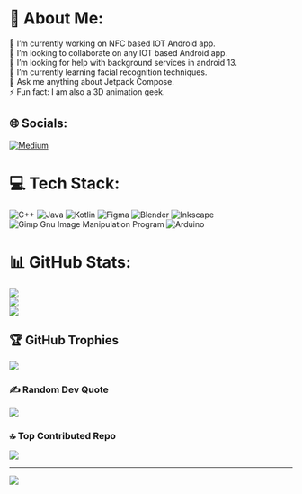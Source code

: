 # 💫 About Me:
🔭 I’m currently working on NFC based IOT Android app.<br>👯 I’m looking to collaborate on any IOT based Android app.<br>🤝 I’m looking for help with background services in android 13.<br>🌱 I’m currently learning facial recognition techniques.<br>💬 Ask me anything about Jetpack Compose.<br>⚡ Fun fact: I am also a 3D animation geek.


## 🌐 Socials:
[![Medium](https://img.shields.io/badge/Medium-12100E?logo=medium&logoColor=white)](https://medium.com/@ayin-alee) 

# 💻 Tech Stack:
![C++](https://img.shields.io/badge/c++-%2300599C.svg?style=for-the-badge&logo=c%2B%2B&logoColor=white) ![Java](https://img.shields.io/badge/java-%23ED8B00.svg?style=for-the-badge&logo=java&logoColor=white) ![Kotlin](https://img.shields.io/badge/kotlin-%230095D5.svg?style=for-the-badge&logo=kotlin&logoColor=white) 	![Figma](https://img.shields.io/badge/figma-%23F24E1E.svg?style=for-the-badge&logo=figma&logoColor=white) ![Blender](https://img.shields.io/badge/blender-%23F5792A.svg?style=for-the-badge&logo=blender&logoColor=white) ![Inkscape](https://img.shields.io/badge/Inkscape-e0e0e0?style=for-the-badge&logo=inkscape&logoColor=080A13) ![Gimp Gnu Image Manipulation Program](https://img.shields.io/badge/Gimp-657D8B?style=for-the-badge&logo=gimp&logoColor=FFFFFF) ![Arduino](https://img.shields.io/badge/-Arduino-00979D?style=for-the-badge&logo=Arduino&logoColor=white)
# 📊 GitHub Stats:
![](https://github-readme-stats.vercel.app/api?username=ali-yasir-binairy&theme=react&hide_border=false&include_all_commits=true&count_private=true)<br/>
![](https://github-readme-streak-stats.herokuapp.com/?user=ali-yasir-binairy&theme=react&hide_border=false)<br/>
![](https://github-readme-stats.vercel.app/api/top-langs/?username=ali-yasir-binairy&theme=react&hide_border=false&include_all_commits=true&count_private=true&layout=compact)

## 🏆 GitHub Trophies
![](https://github-profile-trophy.vercel.app/?username=ali-yasir-binairy&theme=radical&no-frame=false&no-bg=false&margin-w=4)

### ✍️ Random Dev Quote
![](https://quotes-github-readme.vercel.app/api?type=horizontal&theme=radical)

### 🔝 Top Contributed Repo
![](https://github-contributor-stats.vercel.app/api?username=ali-yasir-binairy&limit=5&theme=dark&combine_all_yearly_contributions=true)

---
[![](https://visitcount.itsvg.in/api?id=ali-yasir-binairy&icon=5&color=3)](https://visitcount.itsvg.in)

<!-- Proudly created with GPRM ( https://gprm.itsvg.in ) -->
